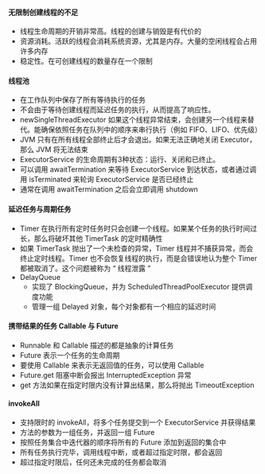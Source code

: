 #### 无限制创建线程的不足

* 线程生命周期的开销非常高。线程的创建与销毁是有代价的
* 资源消耗。活跃的线程会消耗系统资源，尤其是内存。大量的空闲线程会占用许多内存
* 稳定性。在可创建线程的数量存在一个限制

#### 线程池

* 在工作队列中保存了所有等待执行的任务
* 不会由于等待创建线程而延迟任务的执行，从而提高了响应性。
* newSingleThreadExecutor 如果这个线程异常结束，会创建另一个线程来替代。能确保依照任务在队列中的顺序来串行执行（例如 FIFO、LIFO、优先级）
* JVM 只有在所有线程全部终止后才会退出。如果无法正确地关闭 Executor，那么 JVM  将无法结束
* ExecutorService 的生命周期有3种状态：运行、关闭和已终止。
* 可以调用 awaitTermination 来等待 ExecutorService 到达状态，或者通过调用 isTerminated 来轮询 ExecutorService 是否已经终止
* 通常在调用 awaitTermination 之后会立即调用 shutdown

#### 延迟任务与周期任务

* Timer 在执行所有定时任务时只会创建一个线程。如果某个任务的执行时间过长，那么将破坏其他 TimerTask 的定时精确性
* 如果 TimerTask 抛出了一个未检查的异常，Timer 线程并不捕获异常，而会终止定时线程。Timer 也不会恢复线程的执行，而是会错误地认为整个 Timer 都被取消了。这个问题被称为 “ 线程泄露 ”
* DelayQueue
  * 实现了 BlockingQueue，并为 ScheduledThreadPoolExecutor 提供调度功能
  * 管理一组 Delayed 对象，每个对象都有一个相应的延迟时间

#### 携带结果的任务 Callable 与 Future

* Runnable 和 Callable 描述的都是抽象的计算任务
* Future 表示一个任务的生命周期
* 要使用 Callable 来表示无返回值的任务，可以使用 Callable<Void>
* Future.get 阻塞中断会报出 InterruptedException 异常
* get 方法如果在指定时限内没有计算出结果，那么将抛出 TimeoutException

#### invokeAll

* 支持限时的 invokeAll，将多个任务提交到一个 ExecutorService 并获得结果
* 方法的参数为一组任务，并返回一组 Future
* 按照任务集合中迭代器的顺序将所有的 Future 添加到返回的集合中
* 所有任务执行完毕，调用线程中断，或者超过指定时限，都会返回
* 超过指定时限后，任何还未完成的任务都会取消

